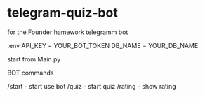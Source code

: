 # telegram-quiz-bot
for the Founder hamework telegramm bot
 
.env
    API_KEY = YOUR_BOT_TOKEN
    DB_NAME = YOUR_DB_NAME

start from Main.py

BOT commands

/start - start use bot
/quiz  - start quiz
/rating - show rating